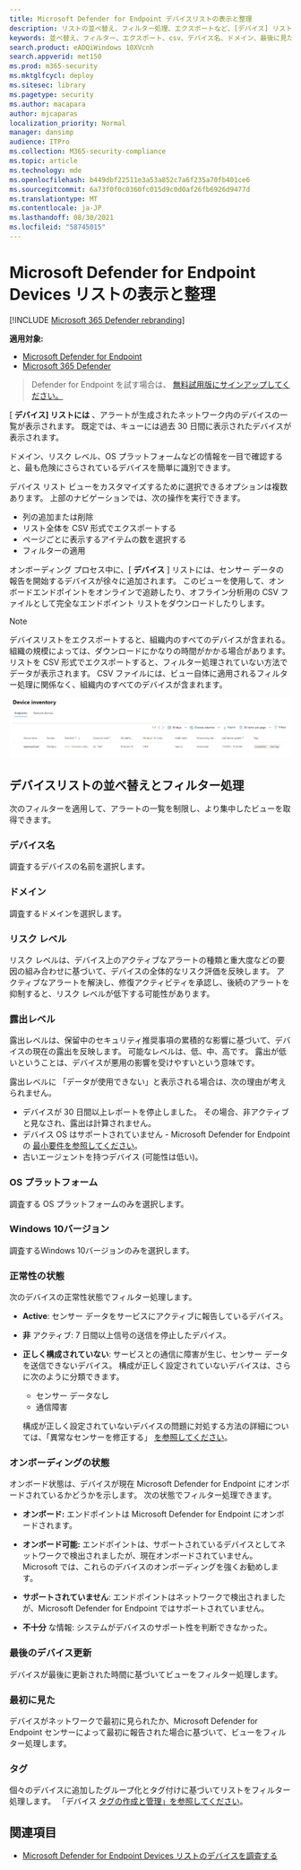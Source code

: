 ```yaml
---
title: Microsoft Defender for Endpoint デバイスリストの表示と整理
description: リストの並べ替え、フィルター処理、エクスポートなど、[デバイス] リストから使用できる機能について学習し、調査を強化します。
keywords: 並べ替え、フィルター、エクスポート、csv、デバイス名、ドメイン、最後に見た、内部 IP、正常性状態、アクティブなアラート、アクティブなマルウェア検出、脅威カテゴリ、確認アラート、ネットワーク、接続、マルウェア、種類、パスワード盗み、ランサムウェア、悪用、脅威、一般的なマルウェア、望ましくないソフトウェア
search.product: eADQiWindows 10XVcnh
search.appverid: met150
ms.prod: m365-security
ms.mktglfcycl: deploy
ms.sitesec: library
ms.pagetype: security
ms.author: macapara
author: mjcaparas
localization_priority: Normal
manager: dansimp
audience: ITPro
ms.collection: M365-security-compliance
ms.topic: article
ms.technology: mde
ms.openlocfilehash: b449dbf22511e3a53a852c7a6f235a70fb401ce6
ms.sourcegitcommit: 6a73f0f0c0360fc015d9c0d0af26fb6926d9477d
ms.translationtype: MT
ms.contentlocale: ja-JP
ms.lasthandoff: 08/30/2021
ms.locfileid: "58745015"
---
```

# <a name="view-and-organize-the-microsoft-defender-for-endpoint-devices-list"></a>Microsoft Defender for Endpoint Devices リストの表示と整理

[!INCLUDE [Microsoft 365 Defender rebranding](../../includes/microsoft-defender.md)]


**適用対象:**
- [Microsoft Defender for Endpoint](https://go.microsoft.com/fwlink/p/?linkid=2154037)
- [Microsoft 365 Defender](https://go.microsoft.com/fwlink/?linkid=2118804)

> Defender for Endpoint を試す場合は、 [無料試用版にサインアップしてください。](https://signup.microsoft.com/create-account/signup?products=7f379fee-c4f9-4278-b0a1-e4c8c2fcdf7e&ru=https://aka.ms/MDEp2OpenTrial?ocid=docs-wdatp-machinesview-abovefoldlink)

[ **デバイス] リストには** 、アラートが生成されたネットワーク内のデバイスの一覧が表示されます。 既定では、キューには過去 30 日間に表示されたデバイスが表示されます。

ドメイン、リスク レベル、OS プラットフォームなどの情報を一目で確認すると、最も危険にさらされているデバイスを簡単に識別できます。

デバイス リスト ビューをカスタマイズするために選択できるオプションは複数あります。 上部のナビゲーションでは、次の操作を実行できます。

- 列の追加または削除
- リスト全体を CSV 形式でエクスポートする
- ページごとに表示するアイテムの数を選択する
- フィルターの適用

オンボーディング プロセス中に、[ **デバイス** ] リストには、センサー データの報告を開始するデバイスが徐々に追加されます。 このビューを使用して、オンボードエンドポイントをオンラインで追跡したり、オフライン分析用の CSV ファイルとして完全なエンドポイント リストをダウンロードしたりします。

> [!NOTE]
> デバイスリストをエクスポートすると、組織内のすべてのデバイスが含まれる。 組織の規模によっては、ダウンロードにかなりの時間がかかる場合があります。 リストを CSV 形式でエクスポートすると、フィルター処理されていない方法でデータが表示されます。 CSV ファイルには、ビュー自体に適用されるフィルター処理に関係なく、組織内のすべてのデバイスが含まれます。

![デバイスのリストを含むデバイスリストのイメージ。](images/device-inventory.png)

## <a name="sort-and-filter-the-device-list"></a>デバイスリストの並べ替えとフィルター処理

次のフィルターを適用して、アラートの一覧を制限し、より集中したビューを取得できます。

### <a name="device-name"></a>デバイス名

調査するデバイスの名前を選択します。

### <a name="domain"></a>ドメイン

調査するドメインを選択します。

### <a name="risk-level"></a>リスク レベル

リスク レベルは、デバイス上のアクティブなアラートの種類と重大度などの要因の組み合わせに基づいて、デバイスの全体的なリスク評価を反映します。 アクティブなアラートを解決し、修復アクティビティを承認し、後続のアラートを抑制すると、リスク レベルが低下する可能性があります。

### <a name="exposure-level"></a>露出レベル

露出レベルは、保留中のセキュリティ推奨事項の累積的な影響に基づいて、デバイスの現在の露出を反映します。 可能なレベルは、低、中、高です。 露出が低いということは、デバイスが悪用の影響を受けやすいという意味です。

露出レベルに 「データが使用できない」と表示される場合は、次の理由が考えられません。

- デバイスが 30 日間以上レポートを停止しました。 その場合、非アクティブと見なされ、露出は計算されません。
- デバイス OS はサポートされていません - Microsoft Defender for Endpoint の [最小要件を参照してください](minimum-requirements.md)。
- 古いエージェントを持つデバイス (可能性は低い)。

### <a name="os-platform"></a>OS プラットフォーム

調査する OS プラットフォームのみを選択します。

### <a name="windows-10-versions"></a>Windows 10バージョン

調査するWindows 10バージョンのみを選択します。

### <a name="health-state"></a>正常性の状態

次のデバイスの正常性状態でフィルター処理します。

- **Active**: センサー データをサービスにアクティブに報告しているデバイス。
- **非** アクティブ: 7 日間以上信号の送信を停止したデバイス。
- **正しく構成されていない**: サービスとの通信に障害が生じ、センサー データを送信できないデバイス。 構成が正しく設定されていないデバイスは、さらに次のように分類できます。
  - センサー データなし
  - 通信障害

  構成が正しく設定されていないデバイスの問題に対処する方法の詳細については、「異常なセンサーを修正する」 [を参照してください](fix-unhealthy-sensors.md)。

### <a name="onboarding-status"></a>オンボーディングの状態

オンボード状態は、デバイスが現在 Microsoft Defender for Endpoint にオンボードされているかどうかを示します。 次の状態でフィルター処理できます。

- **オンボード:** エンドポイントは Microsoft Defender for Endpoint にオンボードされます。

- **オンボード可能:** エンドポイントは、サポートされているデバイスとしてネットワークで検出されましたが、現在オンボードされていません。 Microsoft では、これらのデバイスのオンボーディングを強くお勧めします。

- **サポートされていません**: エンドポイントはネットワークで検出されましたが、Microsoft Defender for Endpoint ではサポートされていません。

- **不十分** な情報: システムがデバイスのサポート性を判断できなかった。

### <a name="last-device-update"></a>最後のデバイス更新

デバイスが最後に更新された時間に基づいてビューをフィルター処理します。

### <a name="first-seen"></a>最初に見た

デバイスがネットワークで最初に見られたか、Microsoft Defender for Endpoint センサーによって最初に報告された場合に基づいて、ビューをフィルター処理します。

### <a name="tags"></a>タグ

個々のデバイスに追加したグループ化とタグ付けに基づいてリストをフィルター処理します。 「デバイス [タグの作成と管理」を参照してください](machine-tags.md)。

## <a name="related-topics"></a>関連項目

- [Microsoft Defender for Endpoint Devices リストのデバイスを調査する](investigate-machines.md)
